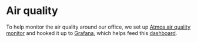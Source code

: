 # Air quality

To help monitor the air quality around our office, we set up [Atmos air quality monitor](http://atmos.urbansciences.in) and hooked it up to [Grafana](http://graphs.urbansciences.in/dashboard/db/atmos-pm25-data?panelId=7\&fullscreen\&from=1552734293258\&to=1552820693258), which helps feed this [dashboard](http://atmos.urbansciences.in/dashboard/).

